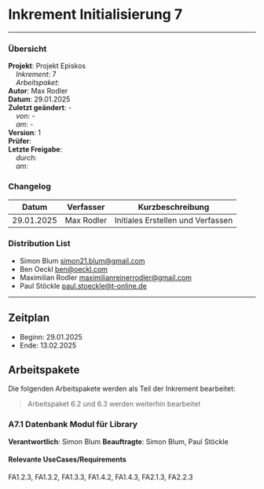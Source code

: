 # Inkrement Initialisierung 7

---

### Übersicht

**Projekt**: Projekt Episkos \
&nbsp;&nbsp;&nbsp;&nbsp;_Inkrement_: 7\
&nbsp;&nbsp;&nbsp;&nbsp;_Arbeitspaket_: \
**Autor**: Max Rodler\
**Datum**: 29.01.2025\
**Zuletzt geändert**: -\
&nbsp;&nbsp;&nbsp;&nbsp;_von_: -\
&nbsp;&nbsp;&nbsp;&nbsp;_am_: -\
**Version**: 1 \
**Prüfer**: \
**Letzte Freigabe**: \
&nbsp;&nbsp;&nbsp;&nbsp;_durch_: \
&nbsp;&nbsp;&nbsp;&nbsp;_am_: 

### Changelog

| Datum      | Verfasser   | Kurzbeschreibung                  |
| ---------- | ----------- | --------------------------------- |
| 29.01.2025 | Max Rodler  | Initiales Erstellen und Verfassen |

### Distribution List

- Simon Blum <simon21.blum@gmail.com>
- Ben Oeckl <ben@oeckl.com>
- Maximilian Rodler <maximilianreinerrodler@gmail.com>
- Paul Stöckle <paul.stoeckle@t-online.de>

---

## Zeitplan
- Beginn: 29.01.2025
- Ende: 13.02.2025

## Arbeitspakete
Die folgenden Arbeitspakete werden als Teil der Inkrement bearbeitet:

> Arbeitspaket 6.2 und 6.3 werden weiterhin bearbeitet

### A7.1 Datenbank Modul für Library

**Verantwortlich**: Simon Blum
**Beauftragte**: Simon Blum, Paul Stöckle

#### Relevante UseCases/Requirements
FA1.2.3, FA1.3.2, FA1.3.3, FA1.4.2, FA1.4.3, FA2.1.3, FA2.2.3


